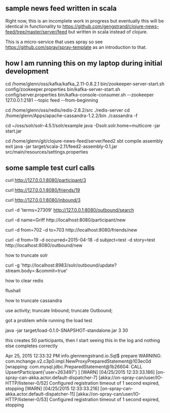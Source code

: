 ## sample news feed written in scala

Right now, this is an incomplete work in progress but eventually this will be 
identical in functionality to https://github.com/gengstrand/clojure-news-feed/tree/master/server/feed but written in scala instead of clojure.

This is a micro-service that uses spray so see https://github.com/spray/spray-template as an introduction to that.

## how I am running this on my laptop during initial development

cd /home/glenn/oss/kafka/kafka_2.11-0.8.2.1
bin/zookeeper-server-start.sh config/zookeeper.properties
bin/kafka-server-start.sh config/server.properties
bin/kafka-console-consumer.sh --zookeeper 127.0.0.1:2181 --topic feed --from-beginning

cd /home/glenn/oss/redis/redis-2.8.2/src
./redis-server
cd /home/glenn/Apps/apache-cassandra-1.2.2/bin
./cassandra -f

cd ~/oss/solr/solr-4.5.1/solr/example
java -Dsolr.solr.home=multicore -jar start.jar

cd /home/glenn/git/clojure-news-feed/server/feed2
sbt
compile
assembly
exit
java -jar target/scala-2.11/feed2-assembly-0.1.jar src/main/resources/settings.properties

## some sample test curl calls

curl http://127.0.0.1:8080/participant/3

curl http://127.0.0.1:8080/friends/19

curl http://127.0.0.1:8080/inbound/3

curl -d 'terms=27309' http://127.0.0.1:8080/outbound/search

curl -d name=Griff http://localhost:8080/participant/new

curl -d from=702 -d to=703 http://localhost:8080/friends/new

curl -d from=19 -d occurred=2015-04-18 -d subject=test -d story=test http://localhost:8080/outbound/new

how to truncate solr

curl -g 'http://localhost:8983/solr/outbound/update?stream.body=<delete><query>*:*</query></delete>&commit=true'

how to clear redis

flushall

how to truncate cassandra

use activity;
truncate Inbound;
truncate Outbound;

got a problem while running the load test

java -jar target/load-0.1.0-SNAPSHOT-standalone.jar 3 30

this creates 50 participants, then I start seeing this in the log and nothing else completes correctly

Apr 25, 2015 12:33:32 PM info.glennengstrand.io.Sql$ prepare
WARNING: com.mchange.v2.c3p0.impl.NewProxyPreparedStatement@103ec0d [wrapping: com.mysql.jdbc.PreparedStatement@1b26604: CALL UpsertParticipant('user+263497') ]
[WARN] [04/25/2015 12:33:33.186] [on-spray-can-akka.actor.default-dispatcher-7] [akka://on-spray-can/user/IO-HTTP/listener-0/52] Configured registration timeout of 1 second expired, stopping
[WARN] [04/25/2015 12:33:33.216] [on-spray-can-akka.actor.default-dispatcher-11] [akka://on-spray-can/user/IO-HTTP/listener-0/53] Configured registration timeout of 1 second expired, stopping


